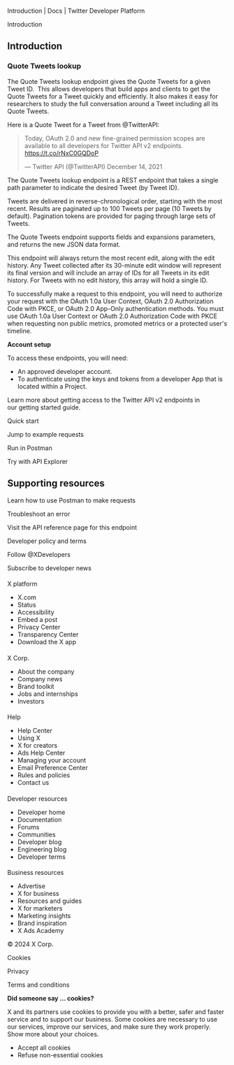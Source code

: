 
Introduction | Docs | Twitter Developer Platform 

Introduction

Introduction
------------

### Quote Tweets lookup

The Quote Tweets lookup endpoint gives the Quote Tweets for a given Tweet ID.  This allows developers that build apps and clients to get the Quote Tweets for a Tweet quickly and efficiently. It also makes it easy for researchers to study the full conversation around a Tweet including all its Quote Tweets.

Here is a Quote Tweet for a Tweet from @TwitterAPI:

> Today, OAuth 2.0 and new fine-grained permission scopes are available to all developers for Twitter API v2 endpoints. https://t.co/rNxC0GQDoP
> 
> 
> — Twitter API (@TwitterAPI) December 14, 2021

The Quote Tweets lookup endpoint is a REST endpoint that takes a single path parameter to indicate the desired Tweet (by Tweet ID). 

Tweets are delivered in reverse-chronological order, starting with the most recent. Results are paginated up to 100 Tweets per page (10 Tweets by default). Pagination tokens are provided for paging through large sets of Tweets.

The Quote Tweets endpoint supports fields and expansions parameters, and returns the new JSON data format.

This endpoint will always return the most recent edit, along with the edit history. Any Tweet collected after its 30-minute edit window will represent its final version and will include an array of IDs for all Tweets in its edit history. For Tweets with no edit history, this array will hold a single ID.

To successfully make a request to this endpoint, you will need to authorize your request with the OAuth 1.0a User Context, OAuth 2.0 Authorization Code with PKCE, or OAuth 2.0 App-Only authentication methods. You must use OAuth 1.0a User Context or OAuth 2.0 Authorization Code with PKCE when requesting non public metrics, promoted metrics or a protected user's timeline.

**Account setup**

To access these endpoints, you will need:

* An approved developer account.
* To authenticate using the keys and tokens from a developer App that is located within a Project.

Learn more about getting access to the Twitter API v2 endpoints in our getting started guide.

Quick start

Jump to example requests

Run in Postman

Try with API Explorer

Supporting resources
--------------------

Learn how to use Postman to make requests

Troubleshoot an error

Visit the API reference page for this endpoint

Developer policy and terms

Follow @XDevelopers

Subscribe to developer news

#### 
 X platform

* X.com
* Status
* Accessibility
* Embed a post
* Privacy Center
* Transparency Center
* Download the X app

#### 
 X Corp.

* About the company
* Company news
* Brand toolkit
* Jobs and internships
* Investors

#### 
 Help

* Help Center
* Using X
* X for creators
* Ads Help Center
* Managing your account
* Email Preference Center
* Rules and policies
* Contact us

#### 
 Developer resources

* Developer home
* Documentation
* Forums
* Communities
* Developer blog
* Engineering blog
* Developer terms

#### 
 Business resources

* Advertise
* X for business
* Resources and guides
* X for marketers
* Marketing insights
* Brand inspiration
* X Ads Academy

 © 2024 X Corp.

Cookies

Privacy

Terms and conditions

**Did someone say … cookies?**  

 X and its partners use cookies to provide you with a better, safer and
 faster service and to support our business. Some cookies are necessary to use
 our services, improve our services, and make sure they work properly.
 Show more about your choices.

* Accept all cookies
* Refuse non-essential cookies